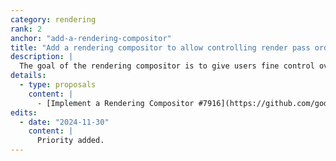 ```yaml
---
category: rendering
rank: 2
anchor: "add-a-rendering-compositor"
title: "Add a rendering compositor to allow controlling render pass order"
description: |
  The goal of the rendering compositor is to give users fine control over the order of rendering operations and allow them to implement more custom behavior within the renderer.
details:
  - type: proposals
    content: |
      - [Implement a Rendering Compositor #7916](https://github.com/godotengine/godot-proposals/issues/7916)
edits:
  - date: "2024-11-30"
    content: |
      Priority added.
---
```


